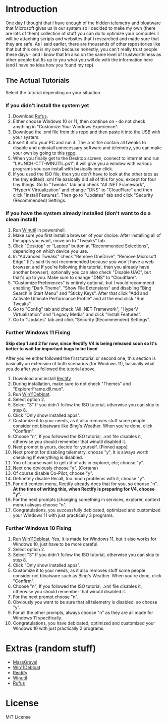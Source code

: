 # Introduction
One day I thought that I have enough of the hidden telemetry and bloatware that Microsoft gives us in our system so I decided to make my own (there are lots of them) collection of stuff you can do to optimize your computer. I will be attaching scripts and websites that I researched and made sure that they are safe. As I said earlier, there are thousands of other repositories like that but this one is my own because honestly, you can't really trust people these days - and I know that Im also on the same level of trustworthiness as other people but Its up to you what you will do with the information here (and I have no idea how you found my rep).
## The Actual Tutorials
Select the tutorial depending on your situation.
### If you didn't install the system yet
1. Download [Rufus](https://rufus.ie).
2. Either choose Windows 10 or 11, then continue on - do not check anything in "Customize Your Windows Experience".
3. Download the .xml file from this repo and then paste it into the USB with your system.
4. Insert it into your PC and run it. The .xml file contain all tweaks to disable and uninstall unnecessary software and telemetry, you can make your own by going to this [repo](https://github.com/memstechtips/UnattendedWinstall/tree/main).
5. When you finally get to the Desktop screen, connect to internet and run "LAUNCH-CTT-WINUTIL.ps1", it will give you a window with various programs you can install with basically one click.
6. If you used the ISO file, then you don't have to look at the other tabs as the (my edited) .xml file basically did all of this for you, except for four tiny things. Go to "Tweaks" tab and check "All .NET Framework", "HyperV Virtualization" and change "DNS" to "CloudFlare" and then click "Install Features". Then go to "Updates" tab and click "Security (Recommended) Settings.
### If you have the system already installed (don't want to do a clean install)
1. Run [Winutil](https://github.com/ChrisTitusTech/winutil) in powershell.
2. Make sure you first install a browser of your choice. After installing all of the apps you want, move on to "Tweaks" tab.
3. Click "Desktop" or "Laptop" button at "Recommended Selections", depending on which device you use.
4. In "Advanced Tweaks" check "Remove OneDrive", "Remove Microsoft Edge" (It's said Its not recommended because you won't have a web browser, and If you're following this tutorial, then you already have another browser), optionally you can also check "Disable UAC", but that's up to you. Make sure to change "DNS" to "Cloudflare".
5. "Customize Preferences" is entirely optional, but I would recommend enabling "Dark Theme", "Show File Extensions" and disabling "Bing Search in Start Menu" and "Sticky Keys". After that click "Add and Activate Ultimate Performance Profile" and at the end click "Run Tweaks".
6. Go to "Config" tab and check "All .NET Framework", "HyperV Virtualization" and "Legacy Media" and click "Install Features".
7. Go to "Updates" tab and click "Security (Recommended) Settings".
### Further Windows 11 Fixing
**Skip step 1 and 2 for now, since Rectify V4 is being released soon so It's better to wait for important bugs to be fixed**

After you've either followed the first tutorial or second one, this section is basically an extension of both scenarios (for Windows 11), basically what you do after you followed the tutorial above.
1. Download and install [Rectify](https://rectify11.net/)
2. During installation, make sure to not check "Themes" and "ExplorerFrame.dll.mun".
3. Run [Win11Debloat](https://github.com/Raphire/Win11Debloat).
4. Select option 2.
5. Select "3" If you didn't follow the ISO tutorial, otherwise you can skip to step 8.
6. Click "Only show installed apps".
7. Customize it to your needs, as it also removes stuff some people consider not bloatware like Bing's Weather. When you're done, click "Confirm".
8. Choose "n", If you followed the ISO tutorial, .xml file disables it, otherwise you should remember that winutil disabled it.
9. Next prompt is yours, decide for yourself. (Pinned apps)
10. Next prompt for disabling telemetry, choose "y", It is always worth checking If everything is disabled.
11. You of course want to get rid of ads in explorer, etc; choose "y".
12. Next one obviously choose "y". (Cortana)
13. Of course disable Co-Pilot, choose "y".
14. Definetely disable Recall, too much problems with it, choose "y".
15. For old context menu, Rectify already does that for you, so choose "n". **At the time of writing this, when Rectify is preparing for V4, choose "y".**
16. For the next prompts (changing something in services, explorer, context menu) always choose "n".
17. Congratulations, you successfully debloated, optimized and customized your Windows 11 with just practically 3 programs.
### Further Windows 10 Fixing
1. Run [Win11Debloat](https://github.com/Raphire/Win11Debloat). Yes, It is made for Windows 11, but it also works for Windows 10, just have to be more careful.
2. Select option 2.
3. Select "3" If you didn't follow the ISO tutorial, otherwise you can skip to step 8.
4. Click "Only show installed apps".
5. Customize it to your needs, as it also removes stuff some people consider not bloatware such as Bing's Weather. When you're done, click "Confirm".
6. Choose "n", If you followed the ISO tutorial, .xml file disables it, otherwise you should remember that winutil disabled it.
7. For the next prompt choose "n".
8. Obviously you want to be sure that all telemetry is disabled, so choose "y".
9. For all the other prompts, always choose "n" as they are all made for Windows 11 specifically.
10. Congratulations, you have debloated, optimized and customized your Windows 10 with just practically 2 programs.
# Extras (random stuff)
- [MassGravel](https://github.com/massgravel/Microsoft-Activation-Scripts)
- [Win11Debloat](https://github.com/Raphire/Win11Debloat)
- [Rectify](https://rectify11.net/)
- [Winutil](https://github.com/ChrisTitusTech/winutil)
- [Rufus](https://rufus.ie)

# License
MIT License
